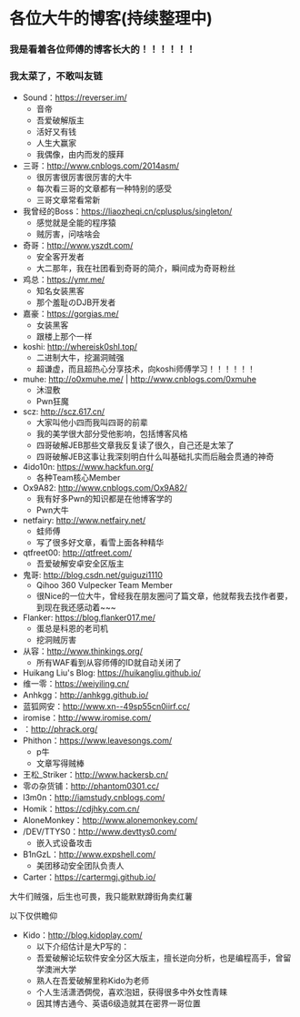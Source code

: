 # 各位大牛的博客(持续整理中)

### 我是看着各位师傅的博客长大的！！！！！！
### 我太菜了，不敢叫友链

- Sound：https://reverser.im/
	- 音帝
	- 吾爱破解版主
	- 活好又有钱
	- 人生大赢家
	- 我偶像，由内而发的膜拜
- 三哥：http://www.cnblogs.com/2014asm/
	- 很厉害很厉害很厉害的大牛
	- 每次看三哥的文章都有一种特别的感受
	- 三哥文章常看常新
- 我曾经的Boss：https://liaozheqi.cn/cplusplus/singleton/
	- 感觉就是全能的程序猿
	- 贼厉害，问啥啥会
- 奇哥：http://www.yszdt.com/
	- 安全客开发者
	- 大二那年，我在社团看到奇哥的简介，瞬间成为奇哥粉丝
- 鸡总：https://ymr.me/
	- 知名女装黑客
	- 那个羞耻のDJB开发者
- 嘉豪：https://gorgias.me/
	- 女装黑客
	- 跟楼上那个一样
- koshi: http://whereisk0shl.top/
	- 二进制大牛，挖漏洞贼强
	- 超谦虚，而且超热心分享技术，向koshi师傅学习！！！！！！
- muhe: http://o0xmuhe.me/ | http://www.cnblogs.com/0xmuhe
	- 沐湿敷
	- Pwn狂魔
- scz: http://scz.617.cn/
	- 大家叫他小四而我叫四哥的前辈
	- 我的美学很大部分受他影响，包括博客风格
	- 四哥破解JEB那些文章我反复读了很久，自己还是太笨了
	- 四哥破解JEB这事让我深刻明白什么叫基础扎实而后融会贯通的神奇
- 4ido10n: https://www.hackfun.org/
	- 各种Team核心Member
- Ox9A82: http://www.cnblogs.com/Ox9A82/
	- 我有好多Pwn的知识都是在他博客学的
	- Pwn大牛
- netfairy: http://www.netfairy.net/
	- 蛙师傅
	- 写了很多好文章，看雪上面各种精华
- qtfreet00: http://qtfreet.com/
	- 吾爱破解安卓安全区版主
- 鬼哥: http://blog.csdn.net/guiguzi1110
	- Qihoo 360 Vulpecker Team Member
	- 很Nice的一位大牛，曾经我在朋友圈问了篇文章，他就帮我去找作者要，到现在我还感动着~~~
- Flanker: https://blog.flanker017.me/
	- 蛋总是科恩的老司机
	- 挖洞贼厉害
- 从容：http://www.thinkings.org/
	- 所有WAF看到从容师傅的ID就自动关闭了
- Huikang Liu's Blog: https://huikangliu.github.io/
- 维一零：https://weiyiling.cn/
- Anhkgg：http://anhkgg.github.io/
- 蓝狐网安：http://www.xn--49sp55cn0iirf.cc/
- iromise：http://www.iromise.com/
- ：http://phrack.org/
- Phithon：https://www.leavesongs.com/
	- p牛
	- 文章写得贼棒
- 王松_Striker：http://www.hackersb.cn/
- 零の杂货铺：http://phantom0301.cc/
- l3m0n：http://iamstudy.cnblogs.com/
- Homik：https://cdjhky.com.cn/
- AloneMonkey：http://www.alonemonkey.com/
- /DEV/TTYS0：http://www.devttys0.com/
	- 嵌入式设备攻击
- B1nGzL：http://www.expshell.com/
	- 美团移动安全团队负责人
- Carter：https://cartermgj.github.io/


大牛们贼强，后生也可畏，我只能默默蹲街角卖红薯

以下仅供瞻仰
- Kido：http://blog.kidoplay.com/
	- 以下介绍估计是大P写的：
	- 吾爱破解论坛软件安全分区大版主，擅长逆向分析，也是编程高手，曾留学澳洲大学
	- 熟人在吾爱破解里称Kido为老师
	- 个人生活潇洒倜傥，喜欢泡妞，获得很多中外女性青睐
	- 因其博古通今、英语6级造就其在密界一哥位置